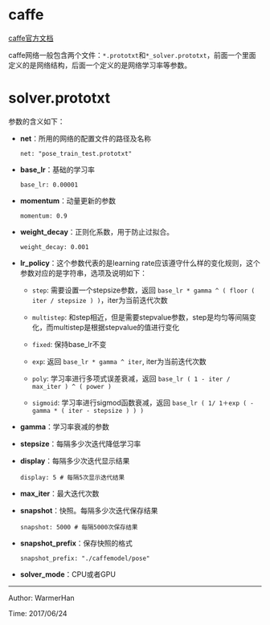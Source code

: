# caffe

[caffe官方文档](https://github.com/BVLC/caffe/wiki/Solver-Prototxt)

caffe网络一般包含两个文件：`*.prototxt`和`*_solver.prototxt`，前面一个里面定义的是网络结构，后面一个定义的是网络学习率等参数。

# solver.prototxt

参数的含义如下：

- **net**：所用的网络的配置文件的路径及名称
   ```
   net: "pose_train_test.prototxt"
   ```

- **base_lr**：基础的学习率
   ```
   base_lr: 0.00001
   ```
   
- **momentum**：动量更新的参数
   ```
   momentum: 0.9
   ```

- **weight_decay**：正则化系数，用于防止过拟合。
   ```
   weight_decay: 0.001
   ```

- **lr_policy**：这个参数代表的是learning rate应该遵守什么样的变化规则，这个参数对应的是字符串，选项及说明如下：

   - `step`: 需要设置一个stepsize参数，返回 `base_lr * gamma ^ ( floor ( iter / stepsize ) )`，iter为当前迭代次数

   - `multistep`: 和step相近，但是需要stepvalue参数，step是均匀等间隔变化，而multistep是根据stepvalue的值进行变化

   - `fixed`: 保持base_lr不变

   - `exp`: 返回 `base_lr * gamma ^ iter`, iter为当前迭代次数

   - `poly`: 学习率进行多项式误差衰减，返回 `base_lr ( 1 - iter / max_iter ) ^ ( power )`
   
   - `sigmoid`: 学习率进行sigmod函数衰减，返回 `base_lr ( 1/ 1＋exp ( -gamma * ( iter - stepsize ) ) )`

- **gamma**：学习率衰减的参数

- **stepsize**：每隔多少次迭代降低学习率

- **display**：每隔多少次迭代显示结果

   ```
   display: 5 # 每隔5次显示迭代结果
   ```
   
- **max_iter**：最大迭代次数

- **snapshot**：快照。每隔多少次迭代保存结果
   ```
   snapshot: 5000 # 每隔5000次保存结果
   ```

- **snapshot_prefix**：保存快照的格式
   ```
   snapshot_prefix: "./caffemodel/pose"
   ```

- **solver_mode**：CPU或者GPU


***

Author: WarmerHan

Time: 2017/06/24
